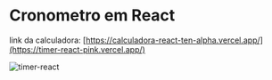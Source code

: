 <h1>Cronometro em React</h1>

link da calculadora: [https://calculadora-react-ten-alpha.vercel.app/](https://timer-react-pink.vercel.app/)

![timer-react](https://github.com/DevLuk4s/timer-react/assets/114165245/e2414578-652f-4975-826a-ab3679da29af)

